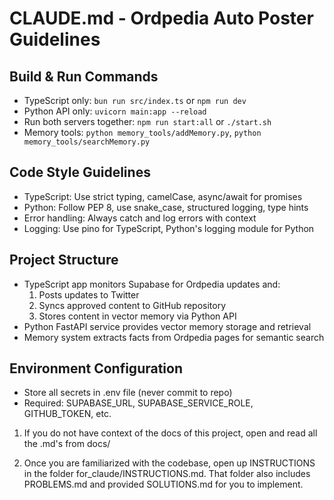 # CLAUDE.md - Ordpedia Auto Poster Guidelines

## Build & Run Commands
- TypeScript only: `bun run src/index.ts` or `npm run dev`
- Python API only: `uvicorn main:app --reload`
- Run both servers together: `npm run start:all` or `./start.sh`
- Memory tools: `python memory_tools/addMemory.py`, `python memory_tools/searchMemory.py`

## Code Style Guidelines
- TypeScript: Use strict typing, camelCase, async/await for promises
- Python: Follow PEP 8, use snake_case, structured logging, type hints
- Error handling: Always catch and log errors with context
- Logging: Use pino for TypeScript, Python's logging module for Python

## Project Structure
- TypeScript app monitors Supabase for Ordpedia updates and:
  1. Posts updates to Twitter
  2. Syncs approved content to GitHub repository
  3. Stores content in vector memory via Python API
- Python FastAPI service provides vector memory storage and retrieval
- Memory system extracts facts from Ordpedia pages for semantic search

## Environment Configuration
- Store all secrets in .env file (never commit to repo)
- Required: SUPABASE_URL, SUPABASE_SERVICE_ROLE, GITHUB_TOKEN, etc.

1. If you do not have context of the docs of this project, open and read all the .md's from docs/

2. Once you are familiarized with the codebase, open up INSTRUCTIONS in the folder for_claude/INSTRUCTIONS.md. That folder also includes PROBLEMS.md and provided SOLUTIONS.md for you to implement.